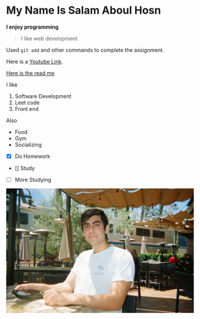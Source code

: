 # My Name Is Salam Aboul Hosn

**I enjoy programming**

> I like web development

Used `git add` and other commands to complete the assignment.


Here is a [Youtube Link](https://www.youtube.com/).

[Here is the read me](README.md)

I like

1. Software Development
2. Leet code
3. Front end

Also

- Food
- Gym
- Socializing


- [x] Do Homework
- [] Study
- [ ] More Studying

![Image of me](SalamPic.png)
